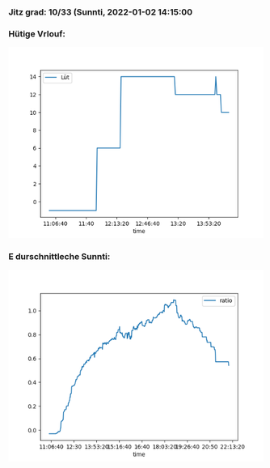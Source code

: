 ### Jitz grad: 10/33 (Sunnti, 2022-01-02 14:15:00

### Hütige Vrlouf:
![Graph](Today.png)

### E durschnittleche Sunnti:
![Graph](Sunnti.png)